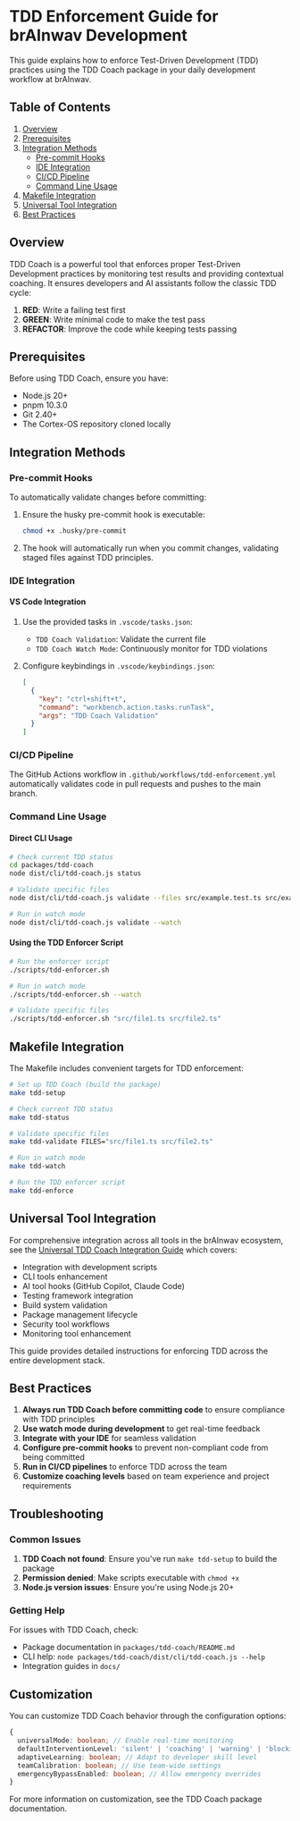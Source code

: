 # TDD Enforcement Guide for brAInwav Development

This guide explains how to enforce Test-Driven Development (TDD) practices using the TDD Coach package in your daily development workflow at brAInwav.

## Table of Contents

1. [Overview](#overview)
2. [Prerequisites](#prerequisites)
3. [Integration Methods](#integration-methods)
   - [Pre-commit Hooks](#pre-commit-hooks)
   - [IDE Integration](#ide-integration)
   - [CI/CD Pipeline](#ci-cd-pipeline)
   - [Command Line Usage](#command-line-usage)
4. [Makefile Integration](#makefile-integration)
5. [Universal Tool Integration](#universal-tool-integration)
6. [Best Practices](#best-practices)

## Overview

TDD Coach is a powerful tool that enforces proper Test-Driven Development practices by monitoring test results and providing contextual coaching. It ensures developers and AI assistants follow the classic TDD cycle:

1. **RED**: Write a failing test first
2. **GREEN**: Write minimal code to make the test pass
3. **REFACTOR**: Improve the code while keeping tests passing

## Prerequisites

Before using TDD Coach, ensure you have:

- Node.js 20+
- pnpm 10.3.0
- Git 2.40+
- The Cortex-OS repository cloned locally

## Integration Methods

### Pre-commit Hooks

To automatically validate changes before committing:

1. Ensure the husky pre-commit hook is executable:

   ```bash
   chmod +x .husky/pre-commit
   ```

2. The hook will automatically run when you commit changes, validating staged files against TDD principles.

### IDE Integration

#### VS Code Integration

1. Use the provided tasks in `.vscode/tasks.json`:

   - `TDD Coach Validation`: Validate the current file
   - `TDD Coach Watch Mode`: Continuously monitor for TDD violations

2. Configure keybindings in `.vscode/keybindings.json`:
   ```json
   [
     {
       "key": "ctrl+shift+t",
       "command": "workbench.action.tasks.runTask",
       "args": "TDD Coach Validation"
     }
   ]
   ```

### CI/CD Pipeline

The GitHub Actions workflow in `.github/workflows/tdd-enforcement.yml` automatically validates code in pull requests and pushes to the main branch.

### Command Line Usage

#### Direct CLI Usage

```bash
# Check current TDD status
cd packages/tdd-coach
node dist/cli/tdd-coach.js status

# Validate specific files
node dist/cli/tdd-coach.js validate --files src/example.test.ts src/example.ts

# Run in watch mode
node dist/cli/tdd-coach.js validate --watch
```

#### Using the TDD Enforcer Script

```bash
# Run the enforcer script
./scripts/tdd-enforcer.sh

# Run in watch mode
./scripts/tdd-enforcer.sh --watch

# Validate specific files
./scripts/tdd-enforcer.sh "src/file1.ts src/file2.ts"
```

## Makefile Integration

The Makefile includes convenient targets for TDD enforcement:

```bash
# Set up TDD Coach (build the package)
make tdd-setup

# Check current TDD status
make tdd-status

# Validate specific files
make tdd-validate FILES="src/file1.ts src/file2.ts"

# Run in watch mode
make tdd-watch

# Run the TDD enforcer script
make tdd-enforce
```

## Universal Tool Integration

For comprehensive integration across all tools in the brAInwav ecosystem, see the [Universal TDD Coach Integration Guide](./tdd-coach-universal-integration.md) which covers:

- Integration with development scripts
- CLI tools enhancement
- AI tool hooks (GitHub Copilot, Claude Code)
- Testing framework integration
- Build system validation
- Package management lifecycle
- Security tool workflows
- Monitoring tool enhancement

This guide provides detailed instructions for enforcing TDD across the entire development stack.

## Best Practices

1. **Always run TDD Coach before committing code** to ensure compliance with TDD principles
2. **Use watch mode during development** to get real-time feedback
3. **Integrate with your IDE** for seamless validation
4. **Configure pre-commit hooks** to prevent non-compliant code from being committed
5. **Run in CI/CD pipelines** to enforce TDD across the team
6. **Customize coaching levels** based on team experience and project requirements

## Troubleshooting

### Common Issues

1. **TDD Coach not found**: Ensure you've run `make tdd-setup` to build the package
2. **Permission denied**: Make scripts executable with `chmod +x`
3. **Node.js version issues**: Ensure you're using Node.js 20+

### Getting Help

For issues with TDD Coach, check:

- Package documentation in `packages/tdd-coach/README.md`
- CLI help: `node packages/tdd-coach/dist/cli/tdd-coach.js --help`
- Integration guides in `docs/`

## Customization

You can customize TDD Coach behavior through the configuration options:

```typescript
{
  universalMode: boolean; // Enable real-time monitoring
  defaultInterventionLevel: 'silent' | 'coaching' | 'warning' | 'blocking';
  adaptiveLearning: boolean; // Adapt to developer skill level
  teamCalibration: boolean; // Use team-wide settings
  emergencyBypassEnabled: boolean; // Allow emergency overrides
}
```

For more information on customization, see the TDD Coach package documentation.

